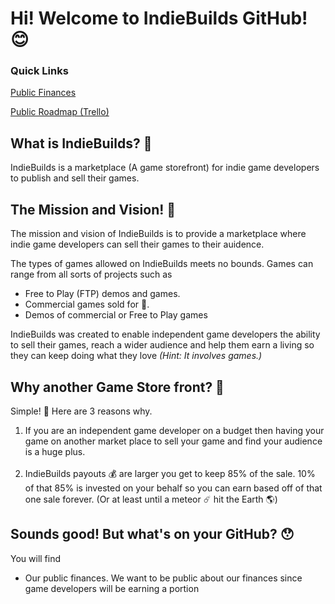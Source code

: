 # Hi! Welcome to IndieBuilds GitHub! 😊

### Quick Links

[Public Finances](https://github.com/IndieBuilds/finances)

[Public Roadmap (Trello)](https://trello.com/b/cvvg1YHV/indiebuilds-roadmap)



## What is IndieBuilds? 🤔

IndieBuilds is a marketplace (A game storefront) for indie game developers to publish and sell their games.

## The Mission and Vision! 🫡

The mission and vision of IndieBuilds is to provide a marketplace where indie game developers can sell their games to their auidence.

The types of games allowed on IndieBuilds meets no bounds. Games can range from all sorts of projects such as

- Free to Play (FTP) demos and games.
- Commercial games sold for 💸.
- Demos of commercial or Free to Play games

IndieBuilds was created to enable independent game developers the ability to sell their games, reach a wider audience and help them earn a living so they can keep doing what they love <em>(Hint: It involves games.)</em>

## Why another Game Store front? 🧐

Simple! 🙂 Here are 3 reasons why.

<ol>
    <li>
        If you are an independent game developer on a budget then having your game on another market place to sell your game and find your audience is a huge plus.
    </li>
    <br>
    <li>
        IndieBuilds payouts 💰 are larger you get to keep 85% of the sale. 10% of that 85% is invested on your behalf so you can earn based off of that one sale forever. (Or at least until a meteor ☄️ hit the Earth 🌎)
    </li>
</ol>

## Sounds good! But what's on your GitHub? 😯

You will find

- Our public finances. We want to be public about our finances since game developers will be earning a portion 


<!--

**Here are some ideas to get you started:**

🙋‍♀️ A short introduction - what is your organization all about?
🌈 Contribution guidelines - how can the community get involved?
👩‍💻 Useful resources - where can the community find your docs? Is there anything else the community should know?
🍿 Fun facts - what does your team eat for breakfast?
🧙 Remember, you can do mighty things with the power of [Markdown](https://docs.github.com/github/writing-on-github/getting-started-with-writing-and-formatting-on-github/basic-writing-and-formatting-syntax)
-->
